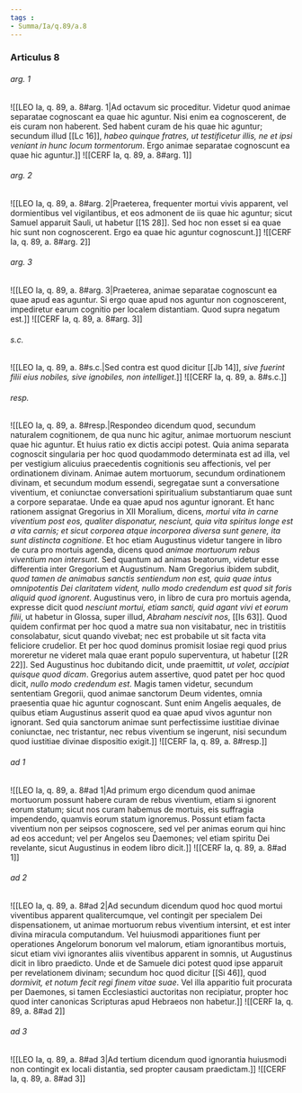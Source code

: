 ```yaml
---
tags : 
- Summa/Ia/q.89/a.8
---
```


### Articulus 8

###### arg. 1
![[LEO Ia, q. 89, a. 8#arg. 1|Ad octavum sic proceditur. Videtur quod animae separatae cognoscant ea quae hic aguntur. Nisi enim ea cognoscerent, de eis curam non haberent. Sed habent curam de his quae hic aguntur; secundum illud [[Lc 16]], *habeo quinque fratres, ut testificetur illis, ne et ipsi veniant in hunc locum tormentorum*. Ergo animae separatae cognoscunt ea quae hic aguntur.]]
![[CERF Ia, q. 89, a. 8#arg. 1]]

###### arg. 2
![[LEO Ia, q. 89, a. 8#arg. 2|Praeterea, frequenter mortui vivis apparent, vel dormientibus vel vigilantibus, et eos admonent de iis quae hic aguntur; sicut Samuel apparuit Sauli, ut habetur [[1S 28]]. Sed hoc non esset si ea quae hic sunt non cognoscerent. Ergo ea quae hic aguntur cognoscunt.]]
![[CERF Ia, q. 89, a. 8#arg. 2]]

###### arg. 3
![[LEO Ia, q. 89, a. 8#arg. 3|Praeterea, animae separatae cognoscunt ea quae apud eas aguntur. Si ergo quae apud nos aguntur non cognoscerent, impediretur earum cognitio per localem distantiam. Quod supra negatum est.]]
![[CERF Ia, q. 89, a. 8#arg. 3]]

###### s.c.
![[LEO Ia, q. 89, a. 8#s.c.|Sed contra est quod dicitur [[Jb 14]], *sive fuerint filii eius nobiles, sive ignobiles, non intelliget*.]]
![[CERF Ia, q. 89, a. 8#s.c.]]

###### resp.
![[LEO Ia, q. 89, a. 8#resp.|Respondeo dicendum quod, secundum naturalem cognitionem, de qua nunc hic agitur, animae mortuorum nesciunt quae hic aguntur. Et huius ratio ex dictis accipi potest. Quia anima separata cognoscit singularia per hoc quod quodammodo determinata est ad illa, vel per vestigium alicuius praecedentis cognitionis seu affectionis, vel per ordinationem divinam. Animae autem mortuorum, secundum ordinationem divinam, et secundum modum essendi, segregatae sunt a conversatione viventium, et coniunctae conversationi spiritualium substantiarum quae sunt a corpore separatae. Unde ea quae apud nos aguntur ignorant. Et hanc rationem assignat Gregorius in XII Moralium, dicens, *mortui vita in carne viventium post eos, qualiter disponatur, nesciunt, quia vita spiritus longe est a vita carnis; et sicut corporea atque incorporea diversa sunt genere, ita sunt distincta cognitione*. Et hoc etiam Augustinus videtur tangere in libro de cura pro mortuis agenda, dicens quod *animae mortuorum rebus viventium non intersunt*. Sed quantum ad animas beatorum, videtur esse differentia inter Gregorium et Augustinum. Nam Gregorius ibidem subdit, *quod tamen de animabus sanctis sentiendum non est, quia quae intus omnipotentis Dei claritatem vident, nullo modo credendum est quod sit foris aliquid quod ignorent*. Augustinus vero, in libro de cura pro mortuis agenda, expresse dicit quod *nesciunt mortui, etiam sancti, quid agant vivi et eorum filii*, ut habetur in Glossa, super illud, *Abraham nescivit nos*, [[Is 63]]. Quod quidem confirmat per hoc quod a matre sua non visitabatur, nec in tristitiis consolabatur, sicut quando vivebat; nec est probabile ut sit facta vita feliciore crudelior. Et per hoc quod dominus promisit Iosiae regi quod prius moreretur ne videret mala quae erant populo superventura, ut habetur [[2R 22]]. Sed Augustinus hoc dubitando dicit, unde praemittit, *ut volet, accipiat quisque quod dicam*. Gregorius autem assertive, quod patet per hoc quod dicit, *nullo modo credendum est*. Magis tamen videtur, secundum sententiam Gregorii, quod animae sanctorum Deum videntes, omnia praesentia quae hic aguntur cognoscant. Sunt enim Angelis aequales, de quibus etiam Augustinus asserit quod ea quae apud vivos aguntur non ignorant. Sed quia sanctorum animae sunt perfectissime iustitiae divinae coniunctae, nec tristantur, nec rebus viventium se ingerunt, nisi secundum quod iustitiae divinae dispositio exigit.]]
![[CERF Ia, q. 89, a. 8#resp.]]

###### ad 1
![[LEO Ia, q. 89, a. 8#ad 1|Ad primum ergo dicendum quod animae mortuorum possunt habere curam de rebus viventium, etiam si ignorent eorum statum; sicut nos curam habemus de mortuis, eis suffragia impendendo, quamvis eorum statum ignoremus. Possunt etiam facta viventium non per seipsos cognoscere, sed vel per animas eorum qui hinc ad eos accedunt; vel per Angelos seu Daemones; vel etiam spiritu Dei revelante, sicut Augustinus in eodem libro dicit.]]
![[CERF Ia, q. 89, a. 8#ad 1]]

###### ad 2
![[LEO Ia, q. 89, a. 8#ad 2|Ad secundum dicendum quod hoc quod mortui viventibus apparent qualitercumque, vel contingit per specialem Dei dispensationem, ut animae mortuorum rebus viventium intersint, et est inter divina miracula computandum. Vel huiusmodi apparitiones fiunt per operationes Angelorum bonorum vel malorum, etiam ignorantibus mortuis, sicut etiam vivi ignorantes aliis viventibus apparent in somnis, ut Augustinus dicit in libro praedicto. Unde et de Samuele dici potest quod ipse apparuit per revelationem divinam; secundum hoc quod dicitur [[Si 46]], quod *dormivit, et notum fecit regi finem vitae suae*. Vel illa apparitio fuit procurata per Daemones, si tamen Ecclesiastici auctoritas non recipiatur, propter hoc quod inter canonicas Scripturas apud Hebraeos non habetur.]]
![[CERF Ia, q. 89, a. 8#ad 2]]

###### ad 3
![[LEO Ia, q. 89, a. 8#ad 3|Ad tertium dicendum quod ignorantia huiusmodi non contingit ex locali distantia, sed propter causam praedictam.]]
![[CERF Ia, q. 89, a. 8#ad 3]]

